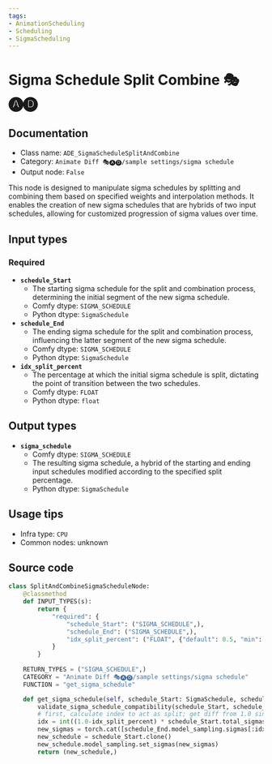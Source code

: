 ```yaml
---
tags:
- AnimationScheduling
- Scheduling
- SigmaScheduling
---
```


# Sigma Schedule Split Combine 🎭🅐🅓
## Documentation
- Class name: `ADE_SigmaScheduleSplitAndCombine`
- Category: `Animate Diff 🎭🅐🅓/sample settings/sigma schedule`
- Output node: `False`

This node is designed to manipulate sigma schedules by splitting and combining them based on specified weights and interpolation methods. It enables the creation of new sigma schedules that are hybrids of two input schedules, allowing for customized progression of sigma values over time.
## Input types
### Required
- **`schedule_Start`**
    - The starting sigma schedule for the split and combination process, determining the initial segment of the new sigma schedule.
    - Comfy dtype: `SIGMA_SCHEDULE`
    - Python dtype: `SigmaSchedule`
- **`schedule_End`**
    - The ending sigma schedule for the split and combination process, influencing the latter segment of the new sigma schedule.
    - Comfy dtype: `SIGMA_SCHEDULE`
    - Python dtype: `SigmaSchedule`
- **`idx_split_percent`**
    - The percentage at which the initial sigma schedule is split, dictating the point of transition between the two schedules.
    - Comfy dtype: `FLOAT`
    - Python dtype: `float`
## Output types
- **`sigma_schedule`**
    - Comfy dtype: `SIGMA_SCHEDULE`
    - The resulting sigma schedule, a hybrid of the starting and ending input schedules modified according to the specified split percentage.
    - Python dtype: `SigmaSchedule`
## Usage tips
- Infra type: `CPU`
- Common nodes: unknown


## Source code
```python
class SplitAndCombineSigmaScheduleNode:
    @classmethod
    def INPUT_TYPES(s):
        return {
            "required": {
                "schedule_Start": ("SIGMA_SCHEDULE",),
                "schedule_End": ("SIGMA_SCHEDULE",),
                "idx_split_percent": ("FLOAT", {"default": 0.5, "min": 0.0, "max": 1.0, "step": 0.001})
            }
        }
    
    RETURN_TYPES = ("SIGMA_SCHEDULE",)
    CATEGORY = "Animate Diff 🎭🅐🅓/sample settings/sigma schedule"
    FUNCTION = "get_sigma_schedule"

    def get_sigma_schedule(self, schedule_Start: SigmaSchedule, schedule_End: SigmaSchedule, idx_split_percent: float):
        validate_sigma_schedule_compatibility(schedule_Start, schedule_End)
        # first, calculate index to act as split; get diff from 1.0 since sigmas are flipped at this stage
        idx = int((1.0-idx_split_percent) * schedule_Start.total_sigmas())
        new_sigmas = torch.cat([schedule_End.model_sampling.sigmas[:idx], schedule_Start.model_sampling.sigmas[idx:]], dim=0)
        new_schedule = schedule_Start.clone()
        new_schedule.model_sampling.set_sigmas(new_sigmas)
        return (new_schedule,)

```
